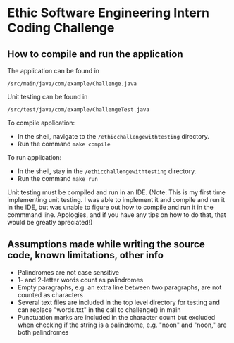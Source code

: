 # Ethic Software Engineering Intern Coding Challenge

## How to compile and run the application
The application can be found in 

```/src/main/java/com/example/Challenge.java```

Unit testing can be found in 

```/src/test/java/com/example/ChallengeTest.java```

To compile application: 
- In the shell, navigate to the ```/ethicchallengewithtesting``` directory.
- Run the command ```make compile```

To run application:
- In the shell, stay in the ```/ethicchallengewithtesting``` directory.
- Run the command ```make run```

Unit testing must be compiled and run in an IDE. (Note: This is my first time implementing unit testing. I was able to implement it and compile and run it in the IDE, but was unable to figure out how to compile and run it in the commmand line. Apologies, and if you have any tips on how to do that, that would be greatly apreciated!)

## Assumptions made while writing the source code, known limitations, other info

- Palindromes are not case sensitive
- 1- and 2-letter words count as palindromes
- Empty paragraphs, e.g. an extra line between two paragraphs, are not counted as characters
- Several text files are included in the top level directory for testing and can replace "words.txt" in the call to challenge() in main
- Punctuation marks are included in the character count but excluded when checking if the string is a palindrome, e.g. "noon" and "noon," are both palindromes